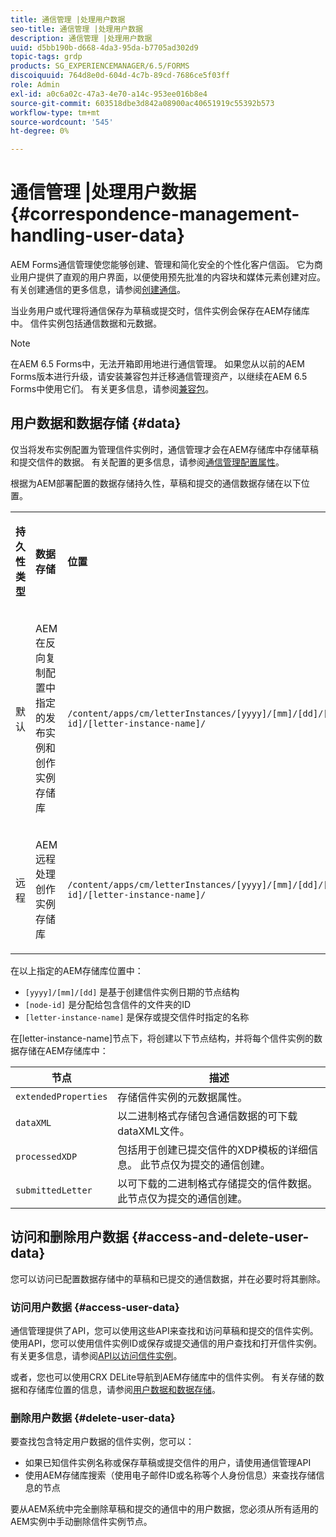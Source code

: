 ```yaml
---
title: 通信管理 |处理用户数据
seo-title: 通信管理 |处理用户数据
description: 通信管理 |处理用户数据
uuid: d5bb190b-d668-4da3-95da-b7705ad302d9
topic-tags: grdp
products: SG_EXPERIENCEMANAGER/6.5/FORMS
discoiquuid: 764d8e0d-604d-4c7b-89cd-7686ce5f03ff
role: Admin
exl-id: a0c6a02c-47a3-4e70-a14c-953ee016b8e4
source-git-commit: 603518dbe3d842a08900ac40651919c55392b573
workflow-type: tm+mt
source-wordcount: '545'
ht-degree: 0%

---
```


# 通信管理 |处理用户数据 {#correspondence-management-handling-user-data}

AEM Forms通信管理使您能够创建、管理和简化安全的个性化客户信函。 它为商业用户提供了直观的用户界面，以便使用预先批准的内容块和媒体元素创建对应。 有关创建通信的更多信息，请参阅[创建通信](/help/forms/using/create-correspondence.md)。

当业务用户或代理将通信保存为草稿或提交时，信件实例会保存在AEM存储库中。 信件实例包括通信数据和元数据。

>[!NOTE]
>
>在AEM 6.5 Forms中，无法开箱即用地进行通信管理。 如果您从以前的AEM Forms版本进行升级，请安装兼容包并迁移通信管理资产，以继续在AEM 6.5 Forms中使用它们。 有关更多信息，请参阅[兼容包](/help/forms/using/compatibility-package.md)。

## 用户数据和数据存储 {#data}

仅当将发布实例配置为管理信件实例时，通信管理才会在AEM存储库中存储草稿和提交信件的数据。 有关配置的更多信息，请参阅[通信管理配置属性](/help/forms/using/cm-configuration-properties.md)。

根据为AEM部署配置的数据存储持久性，草稿和提交的通信数据存储在以下位置。

<table>
 <tbody>
  <tr>
   <td><p><strong>持久性类型</strong></p> </td>
   <td><p><strong>数据存储</strong></p> </td>
   <td><p><strong>位置</strong></p> </td>
  </tr>
  <tr>
   <td><p>默认</p> </td>
   <td><p>AEM在反向复制配置中指定的发布实例和创作实例存储库</p> </td>
   <td><p><code>/content/apps/cm/letterInstances/[yyyy]/[mm]/[dd]/[node-id]/[letter-instance-name]/</code> </p> </td>
  </tr>
  <tr>
   <td><p>远程</p> </td>
   <td><p>AEM远程处理创作实例存储库</p> </td>
   <td><p><code>/content/apps/cm/letterInstances/[yyyy]/[mm]/[dd]/[node-id]/[letter-instance-name]/</code></p> </td>
  </tr>
 </tbody>
</table>

在以上指定的AEM存储库位置中：

* `[yyyy]/[mm]/[dd]` 是基于创建信件实例日期的节点结构
* `[node-id]` 是分配给包含信件的文件夹的ID
* `[letter-instance-name]` 是保存或提交信件时指定的名称

在[letter-instance-name]节点下，将创建以下节点结构，并将每个信件实例的数据存储在AEM存储库中：

| 节点 | 描述 |
|---|---|
| `extendedProperties` | 存储信件实例的元数据属性。 |
| `dataXML` | 以二进制格式存储包含通信数据的可下载dataXML文件。 |
| `processedXDP` | 包括用于创建已提交信件的XDP模板的详细信息。 此节点仅为提交的通信创建。 |
| `submittedLetter` | 以可下载的二进制格式存储提交的信件数据。 此节点仅为提交的通信创建。 |

## 访问和删除用户数据 {#access-and-delete-user-data}

您可以访问已配置数据存储中的草稿和已提交的通信数据，并在必要时将其删除。

### 访问用户数据 {#access-user-data}

通信管理提供了API，您可以使用这些API来查找和访问草稿和提交的信件实例。 使用API，您可以使用信件实例ID或保存或提交通信的用户查找和打开信件实例。 有关更多信息，请参阅[API以访问信件实例](/help/forms/using/cm-apis-to-access-letter-instances.md)。

或者，您也可以使用CRX DELite导航到AEM存储库中的信件实例。 有关存储的数据和存储库位置的信息，请参阅[用户数据和数据存储](/help/forms/using/correspondence-management-handling-user-data.md#data)。

### 删除用户数据 {#delete-user-data}

要查找包含特定用户数据的信件实例，您可以：

* 如果已知信件实例名称或保存草稿或提交信件的用户，请使用通信管理API
* 使用AEM存储库搜索（使用电子邮件ID或名称等个人身份信息）来查找存储信息的节点

要从AEM系统中完全删除草稿和提交的通信中的用户数据，您必须从所有适用的AEM实例中手动删除信件实例节点。
